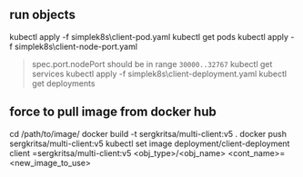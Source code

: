 ## run objects
kubectl apply -f simplek8s\client-pod.yaml
kubectl get pods
kubectl apply -f simplek8s\client-node-port.yaml
> spec.port.nodePort should be in range `30000..32767` 
kubectl get services
kubectl apply -f simplek8s\client-deployment.yaml
kubectl get deployments

## force to pull image from docker hub
cd /path/to/image/
docker build -t sergkritsa/multi-client:v5 .
docker push sergkritsa/multi-client:v5
kubectl set image  deployment/client-deployment client    =sergkritsa/multi-client:v5
            <prop> <obj_type>/<obj_name>       <cont_name>=<new_image_to_use>

